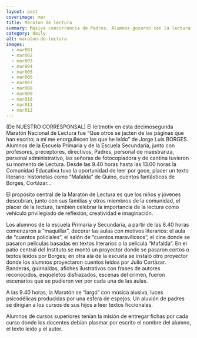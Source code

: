 ```yaml
---
layout: post
coverimage: mar
title: Maraton de lectura
summary: Masiva concurrencia de Padres. Alumnos gozaron con la lectura.
category: daily
alt: maraton-de-lectura
images:
  - mar001
  - mar002
  - mar003
  - mar004
  - mar005
  - mar006
  - mar007
  - mar008
  - mar009
  - mar010
  - mar011
  - mar012
---
```


(De NUESTRO CORRESPONSAL)  El leitmotiv en esta décimosegunda Maratón Nacional de Lectura fue “Que otros se jacten de las páginas que han escrito; a mí me enorgullecen las que he leído” de Jorge Luis BORGES. Alumnos de la Escuela Primaria y de la Escuela Secundaria, junto con profesores, preceptores, directivos, Padres, personal de maestranza, personal administrativo, las señoras de fotocopiadora y de cantina tuvieron su momento de Lectura. Desde las 9.40 horas hasta las 13.00 horas la Comunidad Educativa tuvo la oportunidad de leer por goce, placer un texto literario: historietas como “Mafalda” de Quino, cuentos fantásticos de Borges, Cortázar…

El propósito central de la Maratón de Lectura es que los niños y jóvenes descubran, junto con sus familias y otros miembros de la comunidad, el placer de la lectura,  también celebrar la importancia de la lectura como vehículo privilegiado de reflexión, creatividad e imaginación.

Los alumnos de la escuela Primaria y Secundaria, a partir de las 8.40 horas comenzaron a “maquillar”, decorar las aulas con motivos literarios: el aula de “cuentos policiales”, el salón de “cuentos maravillosos”, el cine donde se pasaron películas basadas en textos literarios o la película “Mafalda”. En el patio central del Instituto se montó un proyector donde se pasaron cortos o textos leídos por Borges; en otra ala de la escuela se instaló otro proyector donde los alumnos proyectaron cuentos leídos por Julio Cortázar. Banderas, guirnaldas, afiches ilustrativos con frases de autores reconocidos, esqueletos disfrazados, escenas del crimen, fueron escenarios que se pudieron ver por cada una de las aulas.

A las 9.40 horas, la Maratón se “largó” con música alusiva, luces psicodélicas producidas por una esfera de espejos. Un aluvión de padres se dirigían a los cursos de sus hijos a leer textos ficcionales.

Alumnos de cursos superiores tenían la misión de entregar fichas por cada curso donde los docentes debían plasmar por escrito el nombre del alumno, el texto leído y el autor.

